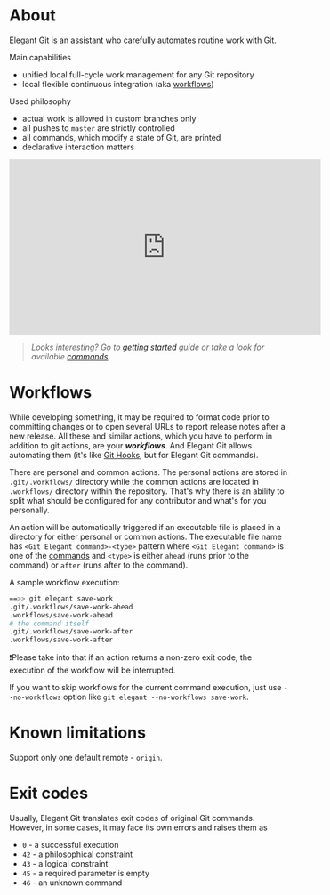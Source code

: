 # About
Elegant Git is an assistant who carefully automates routine work with Git.

Main capabilities

- unified local full-cycle work management for any Git repository
- local flexible continuous integration (aka [workflows](#workflows))

Used philosophy

- actual work is allowed in custom branches only
- all pushes to `master` are strictly controlled
- all commands, which modify a state of Git, are printed
- declarative interaction matters

<center><iframe width="560" height="315" src="https://www.youtube.com/embed/Py6bpwJw30I"
frameborder="0" allow="accelerometer; autoplay; encrypted-media; gyroscope;
picture-in-picture" allowfullscreen></iframe></center>

> _Looks interesting? Go to [getting started](getting-started.md) guide or take a look for
available [commands](commands.md)._

# Workflows
While developing something, it may be required to format code prior to committing changes or to open
several URLs to report release notes after a new release. All these and similar actions, which you
have to perform in addition to git actions, are your **_workflows_**. And Elegant Git allows
automating them (it's like [Git Hooks](https://git-scm.com/book/en/v2/Customizing-Git-Git-Hooks),
but for Elegant Git commands).

There are personal and common actions. The personal actions are stored in `.git/.workflows/`
directory while the common actions are located in `.workflows/` directory within the repository.
That's why there is an ability to split what should be configured for any contributor and what's for
you personally.

An action will be automatically triggered if an executable file is placed in a directory for either
personal or common actions. The executable file name has `<Git Elegant command>-<type>` pattern
where `<Git Elegant command>` is one of the [commands](commands.md) and `<type>` is either `ahead`
(runs prior to the command) or `after` (runs after to the command).

A sample workflow execution:
```bash
==>> git elegant save-work
.git/.workflows/save-work-ahead
.workflows/save-work-ahead
# the command itself
.git/.workflows/save-work-after
.workflows/save-work-after
```

❗Please take into that if an action returns a non-zero exit code, the execution of the workflow
will be interrupted.

If you want to skip workflows for the current command execution, just use `--no-workflows` option
like `git elegant --no-workflows save-work`.

# Known limitations
Support only one default remote - `origin`.

# Exit codes
Usually, Elegant Git translates exit codes of original Git commands. However, in some cases,
it may face its own errors and raises them as

- `0` - a successful execution
- `42` - a philosophical constraint
- `43` - a logical constraint
- `45` - a required parameter is empty
- `46` - an unknown command
